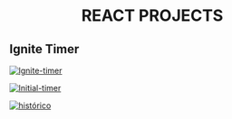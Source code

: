 <h1 align="center"> REACT PROJECTS </h1>

## Ignite Timer

<a href='https://github.com/Gabriel-biel/ignite-aulas-2022/tree/main/React/03-ignite-timer'> ![Ignite-timer](https://user-images.githubusercontent.com/61027045/205181814-64bf59cd-b10c-4e94-bc99-69be88b3d119.png)</a>

<a href='https://github.com/Gabriel-biel/ignite-aulas-2022/tree/main/React/03-ignite-timer'>![Initial-timer](https://user-images.githubusercontent.com/61027045/205181846-78732bfb-5336-45ef-af35-49774f2f4537.png)</a>

<a href='https://github.com/Gabriel-biel/ignite-aulas-2022/tree/main/React/03-ignite-timer'>![histórico](https://user-images.githubusercontent.com/61027045/205181830-8d37b4c9-78fd-48ae-8096-eb2ac31b9225.png)</a>
